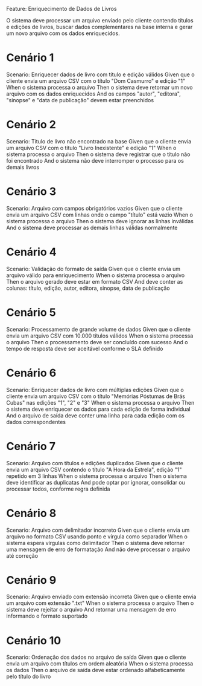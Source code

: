 Feature: Enriquecimento de Dados de Livros

  O sistema deve processar um arquivo enviado pelo cliente contendo títulos e edições de livros,
  buscar dados complementares na base interna e gerar um novo arquivo com os dados enriquecidos.

  # Cenário 1
  Scenario: Enriquecer dados de livro com título e edição válidos
    Given que o cliente envia um arquivo CSV com o título "Dom Casmurro" e edição "1"
    When o sistema processa o arquivo
    Then o sistema deve retornar um novo arquivo com os dados enriquecidos
    And os campos "autor", "editora", "sinopse" e "data de publicação" devem estar preenchidos

  # Cenário 2
  Scenario: Título de livro não encontrado na base
    Given que o cliente envia um arquivo CSV com o título "Livro Inexistente" e edição "1"
    When o sistema processa o arquivo
    Then o sistema deve registrar que o título não foi encontrado
    And o sistema não deve interromper o processo para os demais livros

  # Cenário 3
  Scenario: Arquivo com campos obrigatórios vazios
    Given que o cliente envia um arquivo CSV com linhas onde o campo "título" está vazio
    When o sistema processa o arquivo
    Then o sistema deve ignorar as linhas inválidas
    And o sistema deve processar as demais linhas válidas normalmente

  # Cenário 4
  Scenario: Validação do formato de saída
    Given que o cliente envia um arquivo válido para enriquecimento
    When o sistema processa o arquivo
    Then o arquivo gerado deve estar em formato CSV
    And deve conter as colunas: título, edição, autor, editora, sinopse, data de publicação

  # Cenário 5
  Scenario: Processamento de grande volume de dados
    Given que o cliente envia um arquivo CSV com 10.000 títulos válidos
    When o sistema processa o arquivo
    Then o processamento deve ser concluído com sucesso
    And o tempo de resposta deve ser aceitável conforme o SLA definido

  # Cenário 6
  Scenario: Enriquecer dados de livro com múltiplas edições
    Given que o cliente envia um arquivo CSV com o título "Memórias Póstumas de Brás Cubas" nas edições "1", "2" e "3"
    When o sistema processa o arquivo
    Then o sistema deve enriquecer os dados para cada edição de forma individual
    And o arquivo de saída deve conter uma linha para cada edição com os dados correspondentes

  # Cenário 7
  Scenario: Arquivo com títulos e edições duplicados
    Given que o cliente envia um arquivo CSV contendo o título "A Hora da Estrela", edição "1" repetido em 3 linhas
    When o sistema processa o arquivo
    Then o sistema deve identificar as duplicatas
    And pode optar por ignorar, consolidar ou processar todos, conforme regra definida

  # Cenário 8
  Scenario: Arquivo com delimitador incorreto
    Given que o cliente envia um arquivo no formato CSV usando ponto e vírgula como separador
    When o sistema espera vírgulas como delimitador
    Then o sistema deve retornar uma mensagem de erro de formatação
    And não deve processar o arquivo até correção

  # Cenário 9
  Scenario: Arquivo enviado com extensão incorreta
    Given que o cliente envia um arquivo com extensão ".txt"
    When o sistema processa o arquivo
    Then o sistema deve rejeitar o arquivo
    And retornar uma mensagem de erro informando o formato suportado

  # Cenário 10
  Scenario: Ordenação dos dados no arquivo de saída
    Given que o cliente envia um arquivo com títulos em ordem aleatória
    When o sistema processa os dados
    Then o arquivo de saída deve estar ordenado alfabeticamente pelo título do livro
